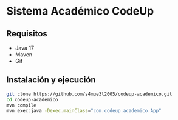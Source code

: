 # Sistema Académico CodeUp

## Requisitos
- Java 17
- Maven
- Git

## Instalación y ejecución

```bash
git clone https://github.com/s4mue3l2005/codeup-academico.git
cd codeup-academico
mvn compile
mvn exec:java -Dexec.mainClass="com.codeup.academico.App"
